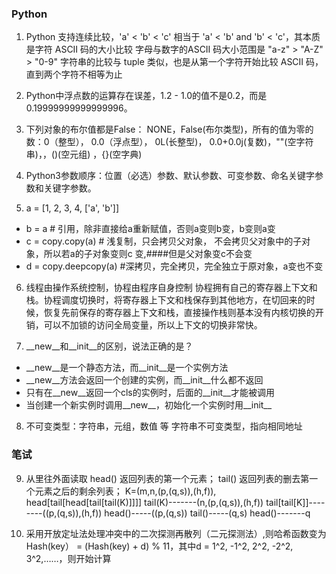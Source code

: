 
### Python 
1.  Python 支持连续比较，'a' < 'b' < 'c' 相当于 'a' < 'b' and 'b' < 'c'，其本质是字符 ASCII 码的大小比较 
字母与数字的ASCII 码大小范围是 "a-z" > "A-Z" > "0-9"
字符串的比较与 tuple 类似，也是从第一个字符开始比较 ASCII 码，直到两个字符不相等为止 

2. Python中浮点数的运算存在误差，1.2 - 1.0的值不是0.2，而是0.19999999999999996。

3. 下列对象的布尔值都是False：
NONE，False(布尔类型)，所有的值为零的数：0（整型）， 0.0（浮点型）， 0L(长整型)， 0.0+0.0j(复数)，""(空字符串)，[](空列表)，()(空元组)
，{}(空字典)

4. Python3参数顺序：位置（必选）参数、默认参数、可变参数、命名关键字参数和关键字参数。

5. a = [1, 2, 3, 4, ['a', 'b']] 
- b = a     # 引用，除非直接给a重新赋值，否则a变则b变，b变则a变
- c = copy.copy(a)   # 浅复制，只会拷贝父对象， 不会拷贝父对象中的子对象，所以若a的子对象变则c 变,####但是父对象变c不会变
- d = copy.deepcopy(a) #深拷贝，完全拷贝，完全独立于原对象，a变也不变 

6. 线程由操作系统控制，协程由程序自身控制 
协程拥有自己的寄存器上下文和栈。协程调度切换时，将寄存器上下文和栈保存到其他地方，在切回来的时候，恢复先前保存的寄存器上下文和栈，直接操作栈则基本没有内核切换的开销，可以不加锁的访问全局变量，所以上下文的切换非常快。 

7.  __new__和__init__的区别，说法正确的是？ 
- __new__是一个静态方法，而__init__是一个实例方法 
- __new__方法会返回一个创建的实例，而__init__什么都不返回 
-  只有在__new__返回一个cls的实例时，后面的__init__才能被调用 
-  当创建一个新实例时调用__new__，初始化一个实例时用__init__ 

8. 不可变类型：字符串，元组，数值 等 
字符串不可变类型，指向相同地址 



### 笔试 
9. 从里往外面读取 
head() 返回列表的第一个元素；
tail() 返回列表的删去第一个元素之后的剩余列表；
K=(m,n,(p,(q,s)),(h,f)),
head[tail[head[tail[tail(K)]]]]
tail(K)-------(n,(p,(q,s)),(h,f))
tail[tail[K]]--------((p,(q,s)),(h,f))
head()-----((p,(q,s))
tail()-----(q,s)
head()-------q 

10. 采用开放定址法处理冲突中的二次探测再散列（二元探测法）,则哈希函数变为Hash(key） = (Hash(key)  + d) % 11，其中d = 1^2, -1^2, 2^2, -2^2, 3^2,……，则开始计算
